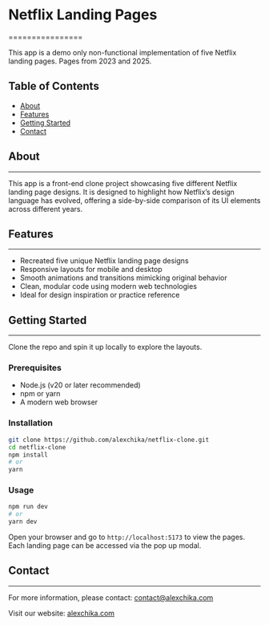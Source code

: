 # Netflix Landing Pages

================

This app is a demo only non-functional implementation of five Netflix landing pages. Pages from 2023 and 2025.

## Table of Contents

- [About](#about)
- [Features](#features)
- [Getting Started](#getting-started)
- [Contact](#contact)

## About

---

This app is a front-end clone project showcasing five different Netflix landing page designs. It is designed to highlight how Netflix’s design language has evolved, offering a side-by-side comparison of its UI elements across different years.

## Features

---

- Recreated five unique Netflix landing page designs
- Responsive layouts for mobile and desktop
- Smooth animations and transitions mimicking original behavior
- Clean, modular code using modern web technologies
- Ideal for design inspiration or practice reference

## Getting Started

---

Clone the repo and spin it up locally to explore the layouts.

### Prerequisites

- Node.js (v20 or later recommended)
- npm or yarn
- A modern web browser

### Installation

```bash
git clone https://github.com/alexchika/netflix-clone.git
cd netflix-clone
npm install
# or
yarn
```

### Usage

```bash
npm run dev
# or
yarn dev
```

Open your browser and go to `http://localhost:5173` to view the pages. Each landing page can be accessed via the pop up modal.

## Contact

---

For more information, please contact:
[contact@alexchika.com](mailto:contact@alexchika.com)

Visit our website: [alexchika.com](http://alexchika.com)
